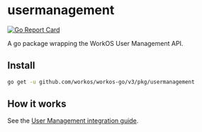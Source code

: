 # usermanagement

[![Go Report Card](https://img.shields.io/badge/dev-reference-007d9c?logo=go&logoColor=white&style=flat)](https://pkg.go.dev/github.com/workos/workos-go/v3/pkg/usermanagement)

A go package wrapping the WorkOS User Management API.

## Install

```sh
go get -u github.com/workos/workos-go/v3/pkg/usermanagement
```

## How it works

See the [User Management integration guide](https://workos.com/docs/user-management/).
